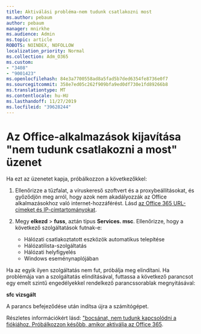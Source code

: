```yaml
---
title: Aktiválási probléma-nem tudunk csatlakozni most
ms.author: pebaum
author: pebaum
manager: mnirkhe
ms.audience: Admin
ms.topic: article
ROBOTS: NOINDEX, NOFOLLOW
localization_priority: Normal
ms.collection: Adm_O365
ms.custom:
- "3408"
- "9001423"
ms.openlocfilehash: 84e3a7700558ad8a5fad5b7ded6354fe8736e0f7
ms.sourcegitcommit: 358e7ed05c262f909bfa9ed0df730e1fd89266b8
ms.translationtype: MT
ms.contentlocale: hu-HU
ms.lasthandoff: 11/27/2019
ms.locfileid: "39628244"
---
```

# <a name="fixing-the-office-apps-we-are-unable-to-connect-right-now-message"></a>Az Office-alkalmazások kijavítása "nem tudunk csatlakozni a most" üzenet

Ha ezt az üzenetet kapja, próbálkozzon a következőkkel:

1. Ellenőrizze a tűzfalat, a víruskereső szoftvert és a proxybeállításokat, és győződjön meg arról, hogy azok nem akadályozzák az Office alkalmazásokhoz való internet-hozzáférést. Lásd [az Office 365 URL-címeket és IP-címtartományokat](https://docs.microsoft.com/office365/enterprise/urls-and-ip-address-ranges).

2. Megy **elkezd** > **fuss**, aztán típus **Services. msc**. Ellenőrizze, hogy a következő szolgáltatások futnak-e:
    - Hálózati csatlakoztatott eszközök automatikus telepítése
    - Hálózatilista-szolgáltatás
    - Hálózati helyfigyelés
    - Windows eseménynaplójában

Ha az egyik ilyen szolgáltatás nem fut, próbálja meg elindítani. Ha problémája van a szolgáltatás elindításával, futtassa a következő parancsot egy emelt szintű engedélyekkel rendelkező parancssorablak megnyitásával:

**sfc vizsgált**

A parancs befejeződése után indítsa újra a számítógépet.

Részletes információkért lásd: ["bocsánat, nem tudunk kapcsolódni a fiókjához. Próbálkozzon később, amikor aktiválja az Office 365](https://docs.microsoft.com/office/troubleshoot/activation-installation/issue-when-activate-office-from-office-365).
